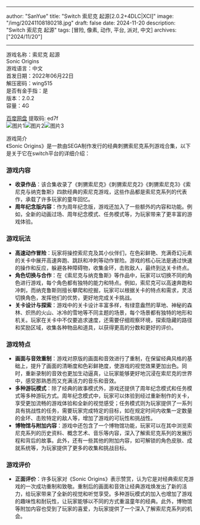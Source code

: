 
---
author: "SanYue"
title: "Switch 索尼克 起源[2.0.2+4DLC|XCI]"
image: "/img/20241108180218.jpg"
draft: false
date: 2024-11-20
description: "Switch 索尼克 起源"
tags: [冒险, 像素, 动作, 平台, 派对, 中文]
archives: ["2024/11/20"]

---

游戏名称：索尼克 起源   
Sonic Origins    
游戏语言：中文  
首发日期：2022年06月22日  
解压密码：wing515  
是否有金手指：是  
版本：2.0.2   
容量：4G

[百度网盘](https//pan.baidu.com/s/1XcU0GbKhxKIRR2waPKUH8w) 提取码: ed7f  
![图片1](/img/28ebfa.jpg)![图片2](/img/b2307e.jpg)![图片3](/img/a19895.jpg)  

游戏简介  
《Sonic Origins》是一款由SEGA制作发行的经典刺猬索尼克系列游戏合集，以下是关于它在switch平台的详细介绍：

### 游戏内容
- **收录作品**：该合集收录了《刺猬索尼克》《刺猬索尼克2》《刺猬索尼克3》《索尼克与纳克鲁斯》四款经典的索尼克游戏，这些作品都是索尼克系列的代表作，承载了许多玩家的童年回忆。
- **周年纪念版内容**：作为周年纪念版，游戏还加入了一些额外的内容和功能。例如，全新的动画过场、周年纪念模式、任务模式等，为玩家带来了更丰富的游戏体验。

### 游戏玩法
- **高速动作冒险**：玩家将操控索尼克及其小伙伴们，在色彩鲜艳、充满奇幻元素的关卡中展开高速奔跑、跳跃和冲刺等动作冒险。游戏的核心玩法是通过快速的操作和反应，躲避各种障碍物，收集金环，击败敌人，最终到达关卡终点。
- **角色切换与合作**：在《索尼克与纳克鲁斯》等作品中，玩家可以切换不同的角色进行游戏，每个角色都有独特的能力和特点。例如，索尼克可以高速奔跑和冲刺，而纳克鲁斯则擅长攀爬和挖掘，玩家可以根据关卡的特点和需求，灵活切换角色，发挥他们的优势，更好地完成关卡挑战。
- **关卡设计与探索**：游戏中的关卡设计丰富多样，有绿意盎然的草地、神秘的森林、炽热的火山、冰冷的雪地等不同主题的场景，每个场景都有独特的地形和机关。玩家在关卡中不仅要追求速度，还需要仔细观察环境，探索隐藏的路径和奖励区域，收集各种物品和道具，以获得更高的分数和更好的评价。

### 游戏特点
- **画面与音效重制**：游戏对原版的画面和音效进行了重制，在保留经典风格的基础上，提升了画面的清晰度和色彩鲜艳度，使游戏的视觉效果更加出色。同时，重新录制的音效也更加生动逼真，让玩家能够更好地沉浸在索尼克的世界中，感受那熟悉而又充满活力的音乐和音效。
- **多种游玩模式**：除了经典的故事模式外，游戏还提供了周年纪念模式和任务模式等多种游玩方式。周年纪念模式中，玩家可以体验到经过重新制作的关卡，享受更加流畅的游戏体验和全新的视觉感受；任务模式则为玩家提供了一系列具有挑战性的任务，需要玩家完成特定的目标，如在规定时间内收集一定数量的金环、击败特定的敌人等，增加了游戏的可玩性和挑战性。
- **博物馆与附加内容**：游戏中还包含了一个博物馆功能，玩家可以在其中浏览索尼克系列的历史资料、概念艺术、音乐等内容，深入了解索尼克系列的发展历程和背后的故事。此外，还有一些其他的附加内容，如可解锁的角色皮肤、成就系统等，为玩家提供了更多的收集和挑战目标。

### 游戏评价
- **正面评价**：许多玩家对《Sonic Origins》表示赞赏，认为它是对经典索尼克游戏的一次成功重制和致敬。重制后的画面和音效让经典游戏焕发出了新的活力，给玩家带来了全新的视觉和听觉享受。多种游玩模式的加入也增加了游戏的趣味性和耐玩性，让玩家能够以不同的方式重温童年的经典。此外，博物馆等附加内容也受到了玩家的喜爱，为玩家提供了一个深入了解索尼克系列的机会。 
